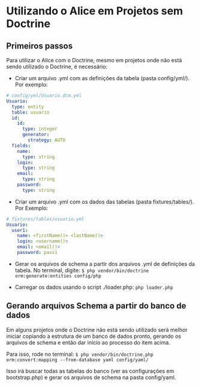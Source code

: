 Utilizando o Alice em Projetos sem Doctrine
===========================================================

## Primeiros passos

Para utilizar o Alice com o Doctrine, mesmo em projetos onde não está sendo utilizado
o Doctrine, é necessário: 

- Criar um arquivo .yml com as definições da tabela (pasta config/yml/). Por exemplo:
```yaml
# config/yml/Usuario.dcm.yml
Usuario:
  type: entity
  table: usuario
  id:
    id:
      type: integer
      generator:
        strategy: AUTO
  fields:
    name:
      type: string
    login:
      type: string
    email:
      type: string
    password:
      type: string
```

- Criar um arquivo .yml com os dados das tabelas (pasta fixtures/tables/). Por Exemplo:
```yaml
# fixtures/tables/usuario.yml
Usuario:
  user1:
    name: <firstName()> <lastName()>
    login: <username()>
    email: <email()>
    password: pass1
```

- Gerar os arquivos de schema a partir dos arquivos .yml de definições da tabela. No terminal, digite:
```$ php vendor/bin/doctrine orm:generate:entities config/php```

- Carregar os dados usando o script ./loader.php: ```php loader.php```

## Gerando arquivos Schema a partir do banco de dados

Em alguns projetos onde o Doctrine não está sendo utilizado será melhor iniciar copiando a 
estrutura de um banco de dados pronto, gerando os arquivos de schema e então dar início ao processo do item acima.

Para isso, rode no terminal:
```$ php vendor/bin/doctrine.php orm:convert:mapping --from-database yaml config/yaml/```

Isso irá buscar todas as tabelas do banco (ver as configurações em bootstrap.php) e gerar os arquivos de schema na pasta config/yaml.
